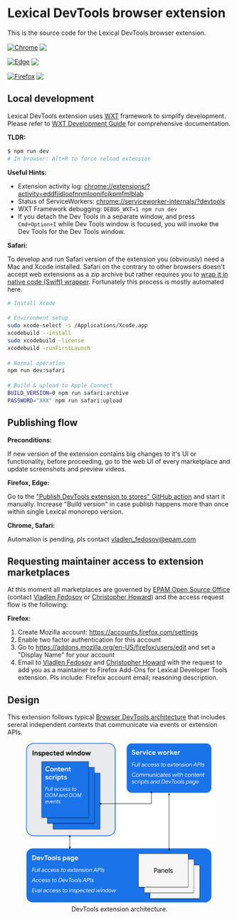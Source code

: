 # Lexical DevTools browser extension

This is the source code for the Lexical DevTools browser extension.

[link-chrome]: https://chromewebstore.google.com/detail/lexical-developer-tools/kgljmdocanfjckcgfpcpdoklodllfdpc 'Version published on Chrome Web Store'
[link-edge]: https://microsoftedge.microsoft.com/addons/detail/lexical-developer-tools/pclbkaofdgafcfhlnimcdhhkkhcabpcb 'Version published on Edge Add-ons Store'
[link-firefox]: https://addons.mozilla.org/en-US/firefox/addon/lexical-developer-tools/ 'Version published on Mozilla Add-ons'

[<img src="https://cdnjs.cloudflare.com/ajax/libs/browser-logos/74.1.0/chrome/chrome.svg" width="48" alt="Chrome" valign="middle">][link-chrome] [<img valign="middle" src="https://img.shields.io/chrome-web-store/v/kgljmdocanfjckcgfpcpdoklodllfdpc?style=flat&label=%20
">][link-chrome]

[<img src="https://cdnjs.cloudflare.com/ajax/libs/browser-logos/74.1.0/edge/edge.svg" width="48" alt="Edge" valign="middle">][link-edge] [<img valign="middle" src="https://img.shields.io/badge/dynamic/json?label=%20&query=%24.version&url=https%3A%2F%2Fmicrosoftedge.microsoft.com%2Faddons%2Fgetproductdetailsbycrxid%2Fpclbkaofdgafcfhlnimcdhhkkhcabpcb">][link-edge]

[<img src="https://cdnjs.cloudflare.com/ajax/libs/browser-logos/74.1.0/firefox/firefox.svg" width="48" alt="Firefox" valign="middle">][link-firefox] [<img valign="middle" src="https://img.shields.io/amo/v/lexical-developer-tools.svg?label=%20">][link-firefox]

## Local development

Lexical DevTools extension uses [WXT](https://wxt.dev/) framework to simplify development. Please refer to [WXT Development Guide](https://wxt.dev/guide/development.html) for comprehensive documentation.

**TLDR:**
```bash
$ npm run dev
# In browser: Alt+R to force reload extension
```

**Useful Hints:**
- Extension activity log: [chrome://extensions/?activity=eddfjidloofnnmloonifcjkpmfmlblab](chrome://extensions/?activity=eddfjidloofnnmloonifcjkpmfmlblab)
- Status of ServiceWorkers: [chrome://serviceworker-internals/?devtools](chrome://serviceworker-internals/?devtools)
- WXT Framework debugging: `DEBUG_WXT=1 npm run dev`
- If you detach the Dev Tools in a separate window, and press `Cmd+Option+I` while Dev Tools window is focused, you will invoke the Dev Tools for the Dev Tools window.

**Safari:**

To develop and run Safari version of the extension you (obviously) need a Mac and Xcode installed. Safari on the contrary to other browsers doesn't accept web extensions as a zip archive but rather requires you to [wrap it in native code (Swift) wrapper](https://developer.apple.com/documentation/safariservices/safari_web_extensions/converting_a_web_extension_for_safari/). Fortunately this process is mostly automated here.

```bash
# Install Xcode

# Environment setup
sudo xcode-select -s /Applications/Xcode.app
xcodebuild --install
sudo xcodebuild -license
xcodebuild -runFirstLaunch

# Normal operation
npm run dev:safari

# Build & upload to Apple Connect
BUILD_VERSION=0 npm run safari:archive 
PASSWORD="XXX" npm run safari:upload
```

## Publishing flow

**Preconditions:**

If new version of the extension contains big changes to it's UI or functionality, before proceeding, go to the web UI of every marketplace and update screenshots and preview videos.

**Firefox, Edge:**

Go to the ["Publish DevTools extension to stores" GitHub action](https://github.com/facebook/lexical/actions/workflows/devtools-extension-publish.yml) and start it manually. Increase "Build version" in case publish happens more than once within single Lexical monorepo version.

**Chrome, Safari:**

Automation is pending, pls contact vladlen_fedosov@epam.com

## Requesting maintainer access to extension marketplaces

At this moment all marketplaces are governed by [EPAM Open Source Office](https://www.epam.com/open-source) (contact [Vladlen Fedosov](mailto:vladlen_fedosov@epam.com) or [Christopher Howard](mailto:christopher_howard@epam.com)) and the access request flow is the following:

**Firefox:**

1. Create Mozilla account: https://accounts.firefox.com/settings
2. Enable two factor authentication for this account
3. Go to https://addons.mozilla.org/en-US/firefox/users/edit and set a "Display Name" for your account
4. Email to [Vladlen Fedosov](mailto:vladlen_fedosov@epam.com) and [Christopher Howard](mailto:christopher_howard@epam.com) with the request to add you as a maintainer to Firefox Add-Ons for Lexical Developer Tools extension. Pls include: Firefox account email; reasoning description.

## Design

This extension follows typical [Browser DevTools architecture](https://developer.chrome.com/docs/extensions/how-to/devtools/extend-devtools) that includes sereral independent contexts that communicate via events or extension APIs.

<figure align="center">
  <img src="./docs/architecture-diagram.png" alt="DevTools extension architecture" width="526">
  <figcaption>DevTools extension architecture.</figcaption>
</figure>
